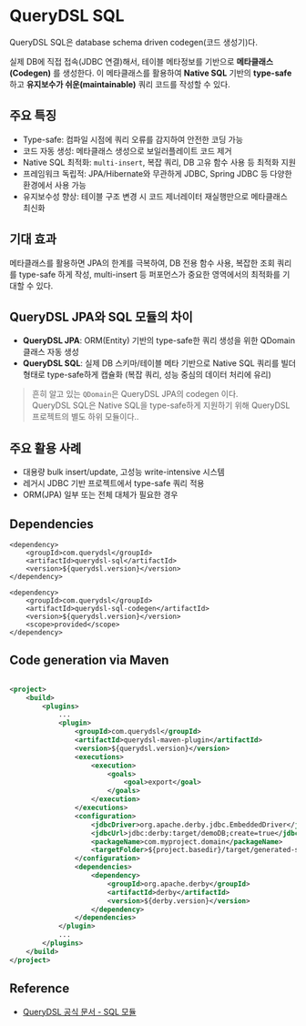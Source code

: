 # QueryDSL SQL

QueryDSL SQL은 database schema driven codegen(코드 생성기)다.

실제 DB에 직접 접속(JDBC 연결)해서, 테이블 메타정보를 기반으로 **메타클래스(Codegen)** 를 생성한다. 이 메타클래스를 활용하여 **Native SQL** 기반의 **type-safe**하고 **유지보수가 쉬운(maintainable)** 쿼리 코드를 작성할 수 있다.

## 주요 특징

- Type-safe: 컴파일 시점에 쿼리 오류를 감지하여 안전한 코딩 가능
- 코드 자동 생성: 메타클래스 생성으로 보일러플레이트 코드 제거
- Native SQL 최적화: `multi-insert`, 복잡 쿼리, DB 고유 함수 사용 등 최적화 지원
- 프레임워크 독립적: JPA/Hibernate와 무관하게 JDBC, Spring JDBC 등 다양한 환경에서 사용 가능
- 유지보수성 향상: 테이블 구조 변경 시 코드 제너레이터 재실행만으로 메타클래스 최신화

## 기대 효과

메타클래스를 활용하면 JPA의 한계를 극복하여, DB 전용 함수 사용, 복잡한 조회 쿼리를 type-safe 하게 작성, multi-insert 등 퍼포먼스가 중요한 영역에서의 최적화를 기대할 수 있다.

## QueryDSL JPA와 SQL 모듈의 차이

- **QueryDSL JPA**: ORM(Entity) 기반의 type-safe한 쿼리 생성을 위한 QDomain 클래스 자동 생성
- **QueryDSL SQL**: 실제 DB 스키마/테이블 메타 기반으로 Native SQL 쿼리를 빌더 형태로 type-safe하게 캡슐화 (복잡 쿼리, 성능 중심의 데이터 처리에 유리)

> 흔히 알고 있는 `QDomain`은 QueryDSL JPA의 codegen 이다. <br/>
> QueryDSL SQL은 Native SQL을 type-safe하게 지원하기 위해 QueryDSL 프로젝트의 별도 하위 모듈이다..

## 주요 활용 사례

- 대용량 bulk insert/update, 고성능 write-intensive 시스템
- 레거시 JDBC 기반 프로젝트에서 type-safe 쿼리 적용
- ORM(JPA) 일부 또는 전체 대체가 필요한 경우

## Dependencies

```text
<dependency>
    <groupId>com.querydsl</groupId>
    <artifactId>querydsl-sql</artifactId>
    <version>${querydsl.version}</version>
</dependency>

<dependency>
    <groupId>com.querydsl</groupId>
    <artifactId>querydsl-sql-codegen</artifactId>
    <version>${querydsl.version}</version>
    <scope>provided</scope>
</dependency>
```

## Code generation via Maven

```xml

<project>
    <build>
        <plugins>
            ...
            <plugin>
                <groupId>com.querydsl</groupId>
                <artifactId>querydsl-maven-plugin</artifactId>
                <version>${querydsl.version}</version>
                <executions>
                    <execution>
                        <goals>
                            <goal>export</goal>
                        </goals>
                    </execution>
                </executions>
                <configuration>
                    <jdbcDriver>org.apache.derby.jdbc.EmbeddedDriver</jdbcDriver>
                    <jdbcUrl>jdbc:derby:target/demoDB;create=true</jdbcUrl>
                    <packageName>com.myproject.domain</packageName>
                    <targetFolder>${project.basedir}/target/generated-sources/java</targetFolder>
                </configuration>
                <dependencies>
                    <dependency>
                        <groupId>org.apache.derby</groupId>
                        <artifactId>derby</artifactId>
                        <version>${derby.version}</version>
                    </dependency>
                </dependencies>
            </plugin>
            ...
        </plugins>
    </build>
</project>
```

## Reference

- [QueryDSL 공식 문서 - SQL 모듈](http://querydsl.com/static/querydsl/latest/reference/html_single/#sql_integration)

